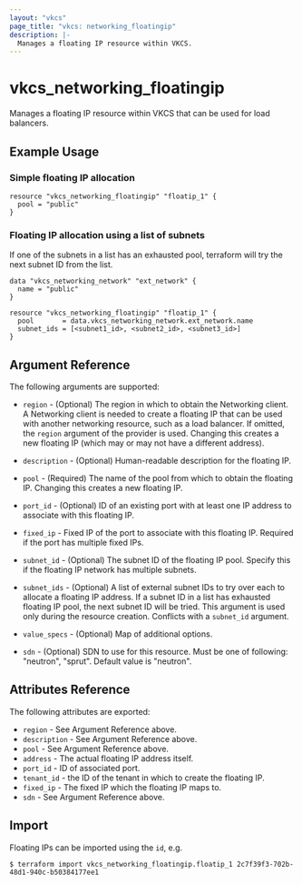 ```yaml
---
layout: "vkcs"
page_title: "vkcs: networking_floatingip"
description: |-
  Manages a floating IP resource within VKCS.
---
```


# vkcs\_networking\_floatingip

Manages a floating IP resource within VKCS that can be used for load balancers.

## Example Usage

### Simple floating IP allocation

```hcl
resource "vkcs_networking_floatingip" "floatip_1" {
  pool = "public"
}
```

### Floating IP allocation using a list of subnets

If one of the subnets in a list has an exhausted pool, terraform will try the
next subnet ID from the list.

```hcl
data "vkcs_networking_network" "ext_network" {
  name = "public"
}

resource "vkcs_networking_floatingip" "floatip_1" {
  pool       = data.vkcs_networking_network.ext_network.name
  subnet_ids = [<subnet1_id>, <subnet2_id>, <subnet3_id>]
}
```

## Argument Reference

The following arguments are supported:

* `region` - (Optional) The region in which to obtain the Networking client.
  A Networking client is needed to create a floating IP that can be used with
  another networking resource, such as a load balancer. If omitted, the
  `region` argument of the provider is used. Changing this creates a new
  floating IP (which may or may not have a different address).

* `description` - (Optional) Human-readable description for the floating IP.

* `pool` - (Required) The name of the pool from which to obtain the floating
  IP. Changing this creates a new floating IP.

* `port_id` - (Optional) ID of an existing port with at least one IP address to
  associate with this floating IP.

* `fixed_ip` - Fixed IP of the port to associate with this floating IP. Required if
  the port has multiple fixed IPs.

* `subnet_id` - (Optional) The subnet ID of the floating IP pool. Specify this if
  the floating IP network has multiple subnets.

* `subnet_ids` - (Optional) A list of external subnet IDs to try over each to
  allocate a floating IP address. If a subnet ID in a list has exhausted
  floating IP pool, the next subnet ID will be tried. This argument is used only
  during the resource creation. Conflicts with a `subnet_id` argument.

* `value_specs` - (Optional) Map of additional options.

* `sdn` - (Optional) SDN to use for this resource. Must be one of following: "neutron", "sprut". Default value is "neutron".

## Attributes Reference

The following attributes are exported:

* `region` - See Argument Reference above.
* `description` - See Argument Reference above.
* `pool` - See Argument Reference above.
* `address` - The actual floating IP address itself.
* `port_id` - ID of associated port.
* `tenant_id` - the ID of the tenant in which to create the floating IP.
* `fixed_ip` - The fixed IP which the floating IP maps to.
* `sdn` - See Argument Reference above.

## Import

Floating IPs can be imported using the `id`, e.g.

```
$ terraform import vkcs_networking_floatingip.floatip_1 2c7f39f3-702b-48d1-940c-b50384177ee1
```

